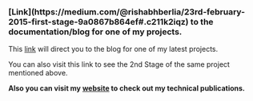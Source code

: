 

<h3> [Link](https://medium.com/@rishabhberlia/23rd-february-2015-first-stage-9a0867b864ef#.c211k2iqz) to the documentation/blog for one of my projects.</h3>

This [link](https://medium.com/@rishabhberlia/13th-april-2016-second-stage-b2ca82ee3100#.2yrxye6i5) will direct you to the blog for one of my latest projects.

You can also visit this link to see the 2nd Stage of the same project mentioned above.

__Also you can visit my [website](www.rishabhberlia.com) to check out my technical publications.__
